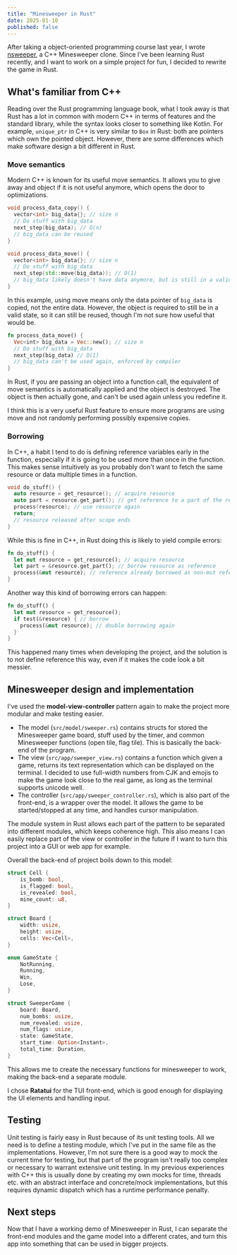 ```yaml
---
title: "Minesweeper in Rust"
date: 2025-01-10
published: false
---
```


After taking a object-oriented programming course last year, I wrote [nsweeper](github.com/UltimateBoomer/nsweeper), a C++ Minesweeper clone.
Since I've been learning Rust recently, and I want to work on a simple project for fun, I decided to rewrite the game in Rust.

## What's familiar from C++

Reading over the Rust programming language book, what I took away is that Rust has a lot in common with modern C++ in terms of features and the standard library, while the syntax looks closer to something like Kotlin.
For example, `unique_ptr` in C++ is very similar to `Box` in Rust: both are pointers which own the pointed object.
However, there are some differences which make software design a bit different in Rust.

### Move semantics

Modern C++ is known for its useful move semantics.
It allows you to give away and object if it is not useful anymore, which opens the door to optimizations.

```c++
void process_data_copy() {
  vector<int> big_data{}; // size n
  // Do stuff with big_data
  next_step(big_data); // O(n)
  // big_data can be reused
}

void process_data_move() {
  vector<int> big_data{}; // size n
  // Do stuff with big_data
  next_step(std::move(big_data)); // O(1)
  // big_data likely doesn't have data anymore, but is still in a valid state
}
```

In this example, using move means only the data pointer of `big_data` is copied, not the entire data.
However, the object is required to still be in a valid state, so it can still be reused, though I'm not sure how useful that would be.

```rust
fn process_data_move() {
  Vec<int> big_data = Vec::new(); // size n
  // Do stuff with big_data
  next_step(big_data) // O(1)
  // big_data can't be used again, enforced by compiler
}
```

In Rust, if you are passing an object into a function call, the equivalent of move semantics is automatically applied and the object is destroyed.
The object is then actually gone, and can't be used again unless you redefine it.

I think this is a very useful Rust feature to ensure more programs are using move and not randomly performing possibly expensive copies.

### Borrowing

In C++, a habit I tend to do is defining reference variables early in the function, especially if it is going to be used more than once in the function.
This makes sense intuitively as you probably don't want to fetch the same resource or data multiple times in a function.

```c++
void do_stuff() {
  auto resource = get_resource(); // acquire resource
  auto part = resource.get_part(); // get reference to a part of the resource
  process(resource); // use resource again
  return;
  // resource released after scope ends
}
```

While this is fine in C++, in Rust doing this is likely to yield compile errors:

```rust
fn do_stuff() {
  let mut resource = get_resource(); // acquire resource
  let part = &resource.get_part(); // borrow resource as reference
  process(&mut resource); // reference already borrowed as non-mut reference
}
```

Another way this kind of borrowing errors can happen:

```rust
fn do_stuff() {
  let mut resource = get_resource();
  if test(&resource) { // borrow
    process(&mut resource); // double borrowing again
  }
}
```

This happened many times when developing the project, and the solution is to not define reference this way, even if it makes the code look a bit messier.

## Minesweeper design and implementation

I've used the **model-view-controller** pattern again to make the project more modular and make testing easier.

- The model (`src/model/sweeper.rs`) contains structs for stored the Minesweeper game board, stuff used by the timer, and common Minesweeper functions (open tile, flag tile). This is basically the back-end of the program.
- The view (`src/app/sweeper_view.rs`) contains a function which given a game, returns its text representation which can be displayed on the terminal.
  I decided to use full-width numbers from CJK and emojis to make the game look close to the real game, as long as the terminal supports unicode well.
- The controller (`src/app/sweeper_controller.rs`), which is also part of the front-end, is a wrapper over the model.
  It allows the game to be started/stopped at any time, and handles cursor manipulation.

The module system in Rust allows each part of the pattern to be separated into different modules, which keeps coherence high.
This also means I can easily replace part of the view or controller in the future if I want to turn this project into a GUI or web app for example.

Overall the back-end of project boils down to this model:

```rust
struct Cell {
    is_bomb: bool,
    is_flagged: bool,
    is_revealed: bool,
    mine_count: u8,
}

struct Board {
    width: usize,
    height: usize,
    cells: Vec<Cell>,
}

enum GameState {
    NotRunning,
    Running,
    Win,
    Lose,
}

struct SweeperGame {
    board: Board,
    num_bombs: usize,
    num_revealed: usize,
    num_flags: usize,
    state: GameState,
    start_time: Option<Instant>,
    total_time: Duration,
}
```

This allows me to create the necessary functions for minesweeper to work, making the back-end a separate module.

I chose **Ratatui** for the TUI front-end, which is good enough for displaying the UI elements and handling input.

## Testing

Unit testing is fairly easy in Rust because of its unit testing tools.
All we need is to define a testing module, which I've put in the same file as the implementations.
However, I'm not sure there is a good way to mock the current time for testing, but that part of the program isn't really too complex or necessary to warrant extensive unit testing.
In my previous experiences with C++ this is usually done by creating my own mocks for time, threads etc. with an abstract interface and concrete/mock implementations, but this requires dynamic dispatch which has a runtime performance penalty.

## Next steps

Now that I have a working demo of Minesweeper in Rust, I can separate the front-end modules and the game model into a different crates, and turn this app into something that can be used in bigger projects.
